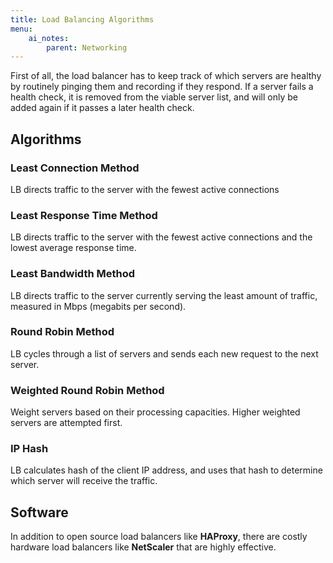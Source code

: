 ```yaml
---
title: Load Balancing Algorithms
menu:
    ai_notes:
        parent: Networking
---
```

First of all, the load balancer has to keep track of which servers are healthy
by routinely pinging them and recording if they respond. If a server fails
a health check, it is removed from the viable server list, and will only be 
added again if it passes a later health check.

## Algorithms

### Least Connection Method
LB directs traffic to the server with the fewest active connections

### Least Response Time Method
LB directs traffic to the server with the fewest active connections and the lowest
average response time. 

### Least Bandwidth Method
LB directs traffic to the server currently serving the least amount of traffic, 
measured in Mbps (megabits per second). 

### Round Robin Method
LB cycles through a list of servers and sends each new request to the next server.

### Weighted Round Robin Method
Weight servers based on their processing capacities. Higher weighted servers
are attempted first. 

### IP Hash
LB calculates hash of the client IP address, and uses that hash to determine
which server will receive the traffic.

## Software
In addition to open source load balancers like **HAProxy**, there are costly 
hardware load balancers like **NetScaler** that are highly effective. 
